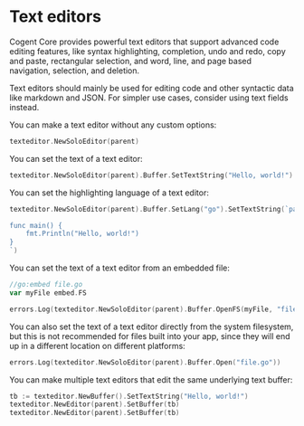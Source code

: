 # Text editors

Cogent Core provides powerful text editors that support advanced code editing features, like syntax highlighting, completion, undo and redo, copy and paste, rectangular selection, and word, line, and page based navigation, selection, and deletion.

Text editors should mainly be used for editing code and other syntactic data like markdown and JSON. For simpler use cases, consider using text fields instead.

You can make a text editor without any custom options:

```Go
texteditor.NewSoloEditor(parent)
```

You can set the text of a text editor:

```Go
texteditor.NewSoloEditor(parent).Buffer.SetTextString("Hello, world!")
```

You can set the highlighting language of a text editor:

```Go
texteditor.NewSoloEditor(parent).Buffer.SetLang("go").SetTextString(`package main

func main() {
    fmt.Println("Hello, world!")
}
`)
```

You can set the text of a text editor from an embedded file:

```go
//go:embed file.go
var myFile embed.FS
```

```Go
errors.Log(texteditor.NewSoloEditor(parent).Buffer.OpenFS(myFile, "file.go"))
```

You can also set the text of a text editor directly from the system filesystem, but this is not recommended for files built into your app, since they will end up in a different location on different platforms:

```go
errors.Log(texteditor.NewSoloEditor(parent).Buffer.Open("file.go"))
```

You can make multiple text editors that edit the same underlying text buffer:

```Go
tb := texteditor.NewBuffer().SetTextString("Hello, world!")
texteditor.NewEditor(parent).SetBuffer(tb)
texteditor.NewEditor(parent).SetBuffer(tb)
```
